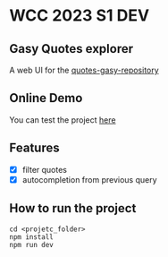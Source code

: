# WCC 2023 S1 DEV
## Gasy Quotes explorer
A web UI for the [quotes-gasy-repository](https://github.com/rasolofonirina/quotes-gasy)
## Online Demo
You can test the project [here](https://wcc-s1-toky.netlify.app/)
## Features
- [x] filter quotes
- [x] autocompletion from previous query
## How to run the project
    cd <projetc_folder>
    npm install
    npm run dev